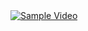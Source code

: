 <a href="https://www.youtube.com/watch?v=C_78DM8fG6E" target="_new">
  <img src="https://img.youtube.com/vi/C_78DM8fG6E/0.jpg" alt="Sample Video">
</a>
